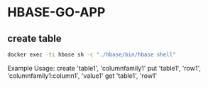# HBASE-GO-APP

## create table

```sh
docker exec -ti hbase sh -c "./hbase/bin/hbase shell"
```

Example Usage:
create 'table1', 'columnfamily1'
put 'table1', 'row1', 'columnfamily1:column1', 'value1'
get 'table1', 'row1'